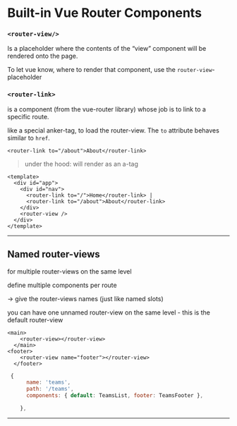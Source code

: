 # Built-in Vue Router Components

### `<router-view/>`

Is a placeholder where the contents of the “view” component will be rendered onto the page.

To let vue know, where to render that component, use the `router-view`-placeholder

### `<router-link>`

is a component (from the vue-router library) whose job is to link to a specific route.

like a special anker-tag, to load the router-view. The `to` attribute behaves similar to `href`.

```vue
<router-link to="/about">About</router-link>
```

> under the hood: will render as an a-tag

```vue
<template>
  <div id="app">
    <div id="nav">
      <router-link to="/">Home</router-link> |
      <router-link to="/about">About</router-link>
    </div>
    <router-view />
  </div>
</template>
```

------

## Named router-views

for multiple router-views on the same level

define multiple components per route

-> give the router-views names (just like named slots)

you can have one unnamed router-view on the same level - this is the default router-view

```vue
<main>
    <router-view></router-view>
  </main>
<footer>
    <router-view name="footer"></router-view>
  </footer>
```

```js
 {
      name: 'teams',
      path: '/teams',
      components: { default: TeamsList, footer: TeamsFooter },

    },
```

---

### 
